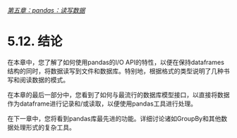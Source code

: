 
[*第五章：pandas：读写数据*](./README.md)


# 5.12. 结论

在本章中，您了解了如何使用pandas的I/O API的特性，以便在保持dataframes结构的同时，将数据读写到文件和数据库。特别地，根据格式的类型说明了几种书写和阅读数据的模式。

在本章的最后一部分中，您看到了如何与最流行的数据库模型接口，以直接将数据作为dataframe进行记录和/或读取，以便使用pandas工具进行处理。

在下一章中，您将看到pandas库最先进的功能。详细讨论诸如GroupBy和其他数据处理形式的复杂工具。

